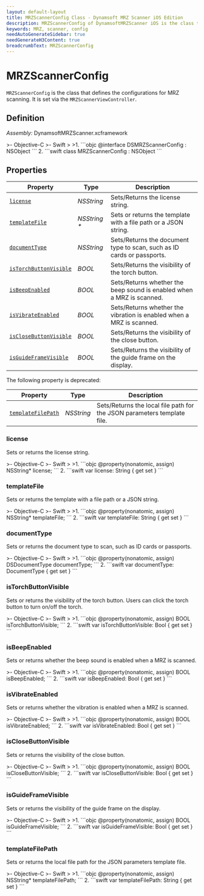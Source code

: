 ```yaml
---
layout: default-layout
title: MRZScannerConfig Class - Dynamsoft MRZ Scanner iOS Edition
description: MRZScannerConfig of DynamsoftMRZScanner iOS is the class that defines the configurations for MRZ scanning.
keywords: MRZ, scanner, config 
needAutoGenerateSidebar: true
needGenerateH3Content: true
breadcrumbText: MRZScannerConfig
---
```


# MRZScannerConfig

`MRZScannerConfig` is the class that defines the configurations for MRZ scanning. It is set via the `MRZScannerViewController`.

## Definition

*Assembly:* DynamsoftMRZScanner.xcframework

<div class="sample-code-prefix"></div>
>- Objective-C
>- Swift
>
>1. 
```objc
@interface DSMRZScannerConfig : NSObject
```
2. 
```swift
class MRZScannerConfig : NSObject
```

## Properties

| Property | Type | Description |
| -------- | ---- | ----------- |
| [`license`](#license) | *NSString* | Sets/Returns the license string. |
| [`templateFile`](#templatefile) | *NSString \** | Sets or returns the template with a file path or a JSON string. |
| [`documentType`](#documenttype) | *NSString* | Sets/Returns the document type to scan, such as ID cards or passports. |
| [`isTorchButtonVisible`](#istorchbuttonvisible) | *BOOL* | Sets/Returns the visibility of the torch button. |
| [`isBeepEnabled`](#isbeepenabled) | *BOOL* | Sets/Returns whether the beep sound is enabled when a MRZ is scanned. |
| [`isVibrateEnabled`](#isvibrateenabled) | *BOOL* | Sets/Returns whether the vibration is enabled when a MRZ is scanned. |
| [`isCloseButtonVisible`](#isclosebuttonvisible) | *BOOL* | Sets/Returns the visibility of the close button. |
| [`isGuideFrameVisible`](#isguideframevisible) | *BOOL* | Sets/Returns the visibility of the guide frame on the display. |

The following property is deprecated:

| Property | Type | Description |
| -------- | ---- | ----------- |
| [`templateFilePath`](#templatefilepath) | *NSString* | Sets/Returns the local file path for the JSON parameters template file. |

### license

Sets or returns the license string.

<div class="sample-code-prefix"></div>
>- Objective-C
>- Swift
>
>1. 
```objc
@property(nonatomic, assign) NSString* license;
```
2. 
```swift
var license: String { get set }
```

### templateFile

Sets or returns the template with a file path or a JSON string.

<div class="sample-code-prefix"></div>
>- Objective-C
>- Swift
>
>1. 
```objc
@property(nonatomic, assign) NSString* templateFile;
```
2. 
```swift
var templateFile: String { get set }
```

### documentType

Sets or returns the document type to scan, such as ID cards or passports.

<div class="sample-code-prefix"></div>
>- Objective-C
>- Swift
>
>1. 
```objc
@property(nonatomic, assign) DSDocumentType documentType;
```
2. 
```swift
var documentType: DocumentType { get set }
```

### isTorchButtonVisible

Sets or returns the visibility of the torch button. Users can click the torch button to turn on/off the torch.

<div class="sample-code-prefix"></div>
>- Objective-C
>- Swift
>
>1. 
```objc
@property(nonatomic, assign) BOOL isTorchButtonVisible;
```
2. 
```swift
var isTorchButtonVisible: Bool { get set }
```

### isBeepEnabled

Sets or returns whether the beep sound is enabled when a MRZ is scanned.

<div class="sample-code-prefix"></div>
>- Objective-C
>- Swift
>
>1. 
```objc
@property(nonatomic, assign) BOOL isBeepEnabled;
```
2. 
```swift
var isBeepEnabled: Bool { get set }
```

### isVibrateEnabled

Sets or returns whether the vibration is enabled when a MRZ is scanned.

<div class="sample-code-prefix"></div>
>- Objective-C
>- Swift
>
>1. 
```objc
@property(nonatomic, assign) BOOL isVibrateEnabled;
```
2. 
```swift
var isVibrateEnabled: Bool { get set }
```

### isCloseButtonVisible

Sets or returns the visibility of the close button.

<div class="sample-code-prefix"></div>
>- Objective-C
>- Swift
>
>1. 
```objc
@property(nonatomic, assign) BOOL isCloseButtonVisible;
```
2. 
```swift
var isCloseButtonVisible: Bool { get set }
```

### isGuideFrameVisible

Sets or returns the visibility of the guide frame on the display.

<div class="sample-code-prefix"></div>
>- Objective-C
>- Swift
>
>1. 
```objc
@property(nonatomic, assign) BOOL isGuideFrameVisible;
```
2. 
```swift
var isGuideFrameVisible: Bool { get set }
```

### templateFilePath

Sets or returns the local file path for the JSON parameters template file.

<div class="sample-code-prefix"></div>
>- Objective-C
>- Swift
>
>1. 
```objc
@property(nonatomic, assign) NSString* templateFilePath;
```
2. 
```swift
var templateFilePath: String { get set }
```
